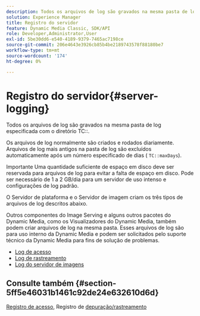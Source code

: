 ```yaml
---
description: Todos os arquivos de log são gravados na mesma pasta de log especificada com o diretório TC.
solution: Experience Manager
title: Registro do servidor
feature: Dynamic Media Classic, SDK/API
role: Developer,Administrator,User
exl-id: 5be30dd6-e540-4189-9379-7465ac7198ce
source-git-commit: 206e4643e3926cb85b4be2189743578f88180be7
workflow-type: tm+mt
source-wordcount: '174'
ht-degree: 0%

---
```


# Registro do servidor{#server-logging}

Todos os arquivos de log são gravados na mesma pasta de log especificada com o diretório TC::.

Os arquivos de log normalmente são criados e rodados diariamente. Arquivos de log mais antigos na pasta de log são excluídos automaticamente após um número especificado de dias ( `TC::maxDays`).

Importante Uma quantidade suficiente de espaço em disco deve ser reservada para arquivos de log para evitar a falta de espaço em disco. Pode ser necessário de 1 a 2 GB/dia para um servidor de uso intenso e configurações de log padrão.

O Servidor de plataforma e o Servidor de imagem criam os três tipos de arquivos de log descritos abaixo.

Outros componentes do Image Serving e alguns outros pacotes do Dynamic Media, como os Visualizadores do Dynamic Media, também podem criar arquivos de log na mesma pasta. Esses arquivos de log são para uso interno da Dynamic Media e podem ser solicitados pelo suporte técnico da Dynamic Media para fins de solução de problemas.

* [Log de acesso](c-access-log.md)
* [Log de rastreamento](c-trace-log.md)
* [Log do servidor de imagens](c-image-server-log.md)

## Consulte também {#section-5ff5e46031b1461c92de24e632610d6d}

[Registro de acesso](../../../../is-api/image-serving-api-ref/c-configuration-and-administration/c-server-settings/r-access-logging.md#reference-5d175921c12a48a6be7f722517615d0f), Registro de  [depuração/rastreamento](../../../../is-api/image-serving-api-ref/c-configuration-and-administration/c-server-settings/r-debug-trace-logging.md#reference-4b372f81001849f5b495457da7af8e82)
